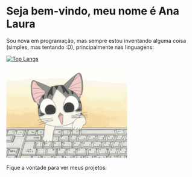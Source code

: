 # Seja bem-vindo, meu nome é Ana Laura

Sou nova em programação, mas sempre estou inventando alguma coisa (simples, mas tentando :D), principalmente nas linguagens:

[![Top Langs](https://github-readme-stats.vercel.app/api/top-langs/?username=analauracoan)](https://github.com/anuraghazra/github-readme-stats)

![](gato_digitando.gif)

Fique a vontade para ver meus projetos:
